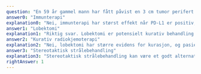 ```yaml
---
question: "En 59 år gammel mann har fått påvist en 3 cm tumor perifert i høyre overlapp på CT thorax, og diagnostisk utredning viste at pasienten hadde adenokarsinom uten tegn til spredning. Markørene EGFR, ALK og PD-L1 er negative. han har lettgradig KOLS med FEV1 på 82% av forventet, og er ellers tidligere frisk. Hva er anbefalt behandling?"
answer0: "Immunterapi"
explanation0: "Nei, immunterapi har størst effekt når PD-L1 er positiv, og per dato har ikke immunterapi vist seg å være kurativt ved adenokarsinom uansett PD-L1 status."
answer1: "Lobektomi"
explanation1: "Riktig svar. Lobektomi er potensielt kurativ behandling og førstevalg."
answer2: "Kurativ radiokjemoterapi"
explanation2: "Nei, lobektomi har større evidens for kurasjon, og pasienten har ingen kontraindikasjoner mot lobektomi."
answer3: "Stereotaktisk strålebehandling"
explanation3: "Stereotaktisk strålebehandling kan være et godt alternativ der pasienten ikke er operabel, og hvis tumor ikke er for stor. Med lett KOLS og ingen andre sykdommer som her vil pasienten være operabel."
rightAnswer: 1
---
```

